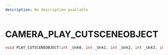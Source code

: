 ```yaml
---
description: No description available 
---
```


# CAMERA\_PLAY_CUTSCENEOBJECT

```cpp
void PLAY_CUTSCENEOBJECT(int _Unk0, int _Unk1, int _Unk2, int _Unk3, int _Unk4, int _Unk5, int _Unk6, int _Unk7, int _Unk8, int _Unk9);
```